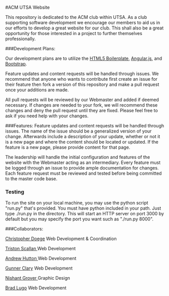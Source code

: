 #ACM UTSA Website

This repository is dedicated to the ACM club within UTSA. As a club supporting software development we encourage our members to aid us in our efforts to develop a great website for our club. This shall also be a great opportunity for those interested in a project to further themselves professionally.

###Development Plans:

Our development plans are to utilize the <a href ="https://github.com/h5bp/html5-boilerplate">HTML5 Boilerplate</a>, <a href = "https://github.com/angular/angular.js">Angular.js</a>, and <a href = "https://github.com/twbs/bootstrap">Bootstrap</a>.

Feature updates and content requests will be handled through issues. We recommend that anyone who wants to contribute first create an issue for their feature then fork a version of this repository and make a pull request once your additions are made.

All pull requests will be reviewed by our Webmaster and added if deemed necessary. If changes are needed to your fork, we will recommend these changes and deny the pull request until they are fixed. Please feel free to ask if you need help with your changes.

###Features:
Feature updates and content requests will be handled through issues. The name of the issue should be a generalized version of your change. Afterwards include a description of your update, whether or not it is a new page and where the content should be located or updated. If the feature is a new page, please provide content for that page.

The leadership will handle the initial configuration and features of the website with the Webmaster acting as an intermediary. Every feature must be logged through an issue to provide ample documentation for changes. Each feature request must be reviewed and tested before being committed to the master code base.

### Testing
To run the site on your local machine, you may use the python script "run.py" that's provided. You must have python included in your path. Just type ./run.py in the directory. This will start an HTTP server on port 3000 by default but you may specify the port you want such as "./run.py 8000".

###Collaborators:

<a href="https://github.com/cdminigun">Christopher Doege</a> Web Development & Coordination

<a href="https://github.com/gl4sslotus"> Triston Scallan </a> Web Development

<a href="https://github.com/Fromalaska49"> Andrew Hutton </a> Web Development

<a href="https://github.com/RGClary"> Gunner Clary</a> Web Development

<a href="https://github.com/nishantg95"> Nishant Grover </a> Graphic Design

<a href="https://github.com/BradLugo">Brad Lugo</a> Web Development

